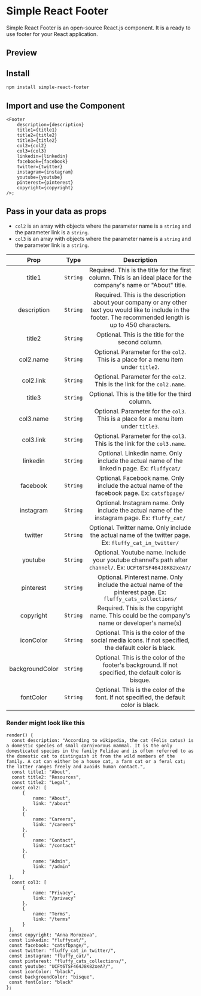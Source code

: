 # Simple React Footer

Simple React Footer is an open-source React.js component. It is a ready to use footer for your React application.

## Preview

## Install

```
npm install simple-react-footer
```

## Import and use the Component

```
<Footer 
    description={description} 
    title1={title1}
    title2={title2}
    title3={title2}
    col2={col2}
    col3={col3}
    linkedin={linkedin}
    facebook={facebook}
    twitter={twitter}
    instagram={instagram}
    youtube={youtube}
    pinterest={pinterest}
    copyright={copyright}
/>;
```

## Pass in your data as props

   * `col2` is an array with objects where the parameter name is a `string` and the parameter link is a `string`.
   * `col3` is an array with objects where the parameter name is a `string` and the parameter link is a `string`.

| Prop | Type | Description |
| :---: | :---: | :---: |
| title1 | `String` | Required. This is the title for the first column. This is an ideal place for the company's name or "About" title. |
| description | `String` | Required. This is the description about your company or any other text you would like to include in the footer. The recommended length is up to 450 characters. |
| title2 | `String` | Optional. This is the title for the second column. |
| col2.name | `String` | Optional. Parameter for the `col2`. This is a place for a menu item under `title2`. |
| col2.link | `String` | Optional. Parameter for the `col2`. This is the link for the `col2.name`. |
| title3 | `String` | Optional. This is the title for the third column. |
| col3.name | `String` | Optional. Parameter for the `col3`. This is a place for a menu item under `title3`. |
| col3.link | `String` | Optional. Parameter for the `col3`. This is the link for the `col3.name`. |
| linkedin | `String` | Optional. Linkedin name. Only include the actual name of the linkedin page. Ex: `fluffycat/` |
| facebook | `String` | Optional. Facebook name. Only include the actual name of the facebook page. Ex: `catsfbpage/` |
| instagram | `String` | Optional. Instagram name. Only include the actual name of the instagram page. Ex: `fluffy_cat/` |
| twitter | `String` | Optional. Twitter name. Only include the actual name of the twitter page. Ex: `fluffy_cat_in_twitter/` |
| youtube | `String` | Optional. Youtube name. Include your youtube channel's path after `channel/`. Ex: `UCFt6TSF464J8K82xeA?/` |
| pinterest | `String` | Optional. Pinterest name. Only include the actual name of the pinterest page. Ex: `fluffy_cats_collections/` |
| copyright | `String` | Required. This is the copyright name. This could be the company's name or developer's name(s) |
| iconColor | `String` | Optional. This is the color of the social media icons. If not specified, the default color is black. |
| backgroundColor | `String` | Optional. This is the color of the footer's background. If not specified, the default color is bisque. |
| fontColor | `String` | Optional. This is the color of the font. If not specified, the default color is black. |


### Render might look like this
```
render() {
  const description: "According to wikipedia, the cat (Felis catus) is a domestic species of small carnivorous mammal. It is the only domesticated species in the family Felidae and is often referred to as the domestic cat to distinguish it from the wild members of the family. A cat can either be a house cat, a farm cat or a feral cat; the latter ranges freely and avoids human contact.",
  const title1: "About",
  const title2: "Resources",
  const title2: "Legal",
  const col2: [
      {
          name: "About",
          link: "/about"
      },
      {
          name: "Careers",
          link: "/careers"
      },
      {
          name: "Contact",
          link: "/contact"
      },
      {
          name: "Admin",
          link: "/admin"
      }
 ],
  const col3: [
      {
          name: "Privacy",
          link: "/privacy"
      },
      {
          name: "Terms",
          link: "/terms"
      }
 ],
 const copyright: "Anna Morozova",
 const linkedin: "fluffycat/",
 const facebook: "catsfbpage/",
 const twitter: "fluffy_cat_in_twitter/",
 const instagram: "fluffy_cat/",
 const pinterest: "fluffy_cats_collections/",
 const youtube: "UCFt6TSF464J8K82xeA?/",
 const iconColor: "black",
 const backgroundColor: "bisque",
 const fontColor: "black"
};
```


